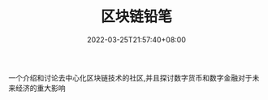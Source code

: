 ﻿---
weight: 
title: "区块链铅笔"
description: "一个介绍和讨论去中心化区块链技术的社区,并且探讨数字货币和数字金融对于未来经济的重大影响"
date: 2022-03-25T21:57:40+08:00
lastmod: 2022-03-25T16:45:40+08:00
draft: false
authors: ["Metabd"]
featuredImage: "qukuailianqianbi.png"
link: ""
tags: ["元宇宙资讯","区块链铅笔"]
categories: ["navigation"]
navigation: ["元宇宙资讯"]
lightgallery: true
toc: true
pinned: false
recommend: false
recommend1: false
---
一个介绍和讨论去中心化区块链技术的社区,并且探讨数字货币和数字金融对于未来经济的重大影响
